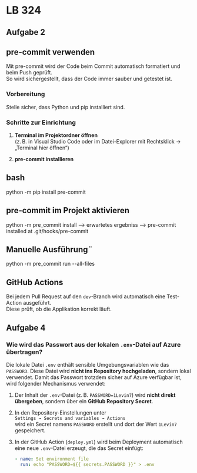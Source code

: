 # LB 324

## Aufgabe 2
## pre-commit verwenden

Mit pre-commit wird der Code beim Commit automatisch formatiert und beim Push geprüft.  
So wird sichergestellt, dass der Code immer sauber und getestet ist.

### Vorbereitung

Stelle sicher, dass Python und pip installiert sind.

### Schritte zur Einrichtung

1. **Terminal im Projektordner öffnen**  
   (z. B. in Visual Studio Code oder im Datei-Explorer mit Rechtsklick → „Terminal hier öffnen“)

2. **pre-commit installieren**

## bash
python -m pip install pre-commit

## pre-commit im Projekt aktivieren
python -m pre_commit install --> erwartetes ergebniss --> pre-commit installed at .git/hooks/pre-commit

## Manuelle Ausführung¨
python -m pre_commit run --all-files

## GitHub Actions

Bei jedem Pull Request auf den `dev`-Branch wird automatisch eine Test-Action ausgeführt.  
Diese prüft, ob die Applikation korrekt läuft.


## Aufgabe 4

### Wie wird das Passwort aus der lokalen `.env`-Datei auf Azure übertragen?

Die lokale Datei `.env` enthält sensible Umgebungsvariablen wie das `PASSWORD`. Diese Datei wird **nicht ins Repository hochgeladen**, sondern lokal verwendet. Damit das Passwort trotzdem sicher auf Azure verfügbar ist, wird folgender Mechanismus verwendet:

1. Der Inhalt der `.env`-Datei (z. B. `PASSWORD=1Levin7`) wird **nicht direkt übergeben**, sondern über ein **GitHub Repository Secret**.

2. In den Repository-Einstellungen unter  
   `Settings → Secrets and variables → Actions`  
   wird ein Secret namens `PASSWORD` erstellt und dort der Wert `1Levin7` gespeichert.

3. In der GitHub Action (`deploy.yml`) wird beim Deployment automatisch eine neue `.env`-Datei erzeugt, die das Secret einfügt:

   ```yaml
   - name: Set environment file
     run: echo "PASSWORD=${{ secrets.PASSWORD }}" > .env
